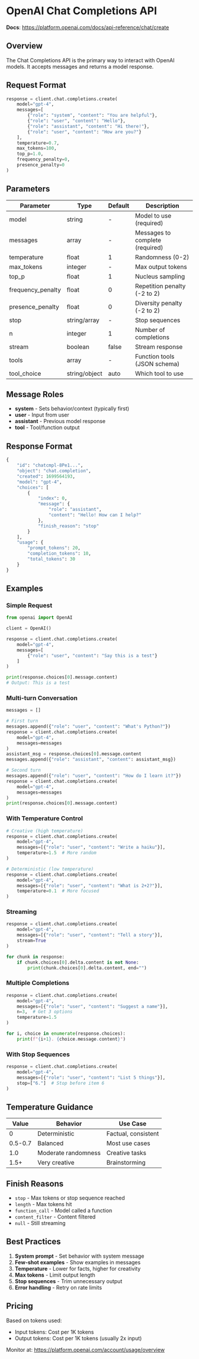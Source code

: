 # OpenAI Chat Completions API

**Docs**: https://platform.openai.com/docs/api-reference/chat/create

## Overview

The Chat Completions API is the primary way to interact with OpenAI models. It accepts messages and returns a model response.

## Request Format

```python
response = client.chat.completions.create(
    model="gpt-4",
    messages=[
        {"role": "system", "content": "You are helpful"},
        {"role": "user", "content": "Hello"},
        {"role": "assistant", "content": "Hi there!"},
        {"role": "user", "content": "How are you?"}
    ],
    temperature=0.7,
    max_tokens=100,
    top_p=1.0,
    frequency_penalty=0,
    presence_penalty=0
)
```

## Parameters

| Parameter | Type | Default | Description |
|-----------|------|---------|-------------|
| model | string | - | Model to use (required) |
| messages | array | - | Messages to complete (required) |
| temperature | float | 1 | Randomness (0-2) |
| max_tokens | integer | - | Max output tokens |
| top_p | float | 1 | Nucleus sampling |
| frequency_penalty | float | 0 | Repetition penalty (-2 to 2) |
| presence_penalty | float | 0 | Diversity penalty (-2 to 2) |
| stop | string/array | - | Stop sequences |
| n | integer | 1 | Number of completions |
| stream | boolean | false | Stream response |
| tools | array | - | Function tools (JSON schema) |
| tool_choice | string/object | auto | Which tool to use |

## Message Roles

- **system** - Sets behavior/context (typically first)
- **user** - Input from user
- **assistant** - Previous model response
- **tool** - Tool/function output

## Response Format

```python
{
    "id": "chatcmpl-8Pe1...",
    "object": "chat.completion",
    "created": 1699564193,
    "model": "gpt-4",
    "choices": [
        {
            "index": 0,
            "message": {
                "role": "assistant",
                "content": "Hello! How can I help?"
            },
            "finish_reason": "stop"
        }
    ],
    "usage": {
        "prompt_tokens": 20,
        "completion_tokens": 10,
        "total_tokens": 30
    }
}
```

## Examples

### Simple Request

```python
from openai import OpenAI

client = OpenAI()

response = client.chat.completions.create(
    model="gpt-4",
    messages=[
        {"role": "user", "content": "Say this is a test"}
    ]
)

print(response.choices[0].message.content)
# Output: This is a test
```

### Multi-turn Conversation

```python
messages = []

# First turn
messages.append({"role": "user", "content": "What's Python?"})
response = client.chat.completions.create(
    model="gpt-4",
    messages=messages
)
assistant_msg = response.choices[0].message.content
messages.append({"role": "assistant", "content": assistant_msg})

# Second turn
messages.append({"role": "user", "content": "How do I learn it?"})
response = client.chat.completions.create(
    model="gpt-4",
    messages=messages
)
print(response.choices[0].message.content)
```

### With Temperature Control

```python
# Creative (high temperature)
response = client.chat.completions.create(
    model="gpt-4",
    messages=[{"role": "user", "content": "Write a haiku"}],
    temperature=1.5  # More random
)

# Deterministic (low temperature)
response = client.chat.completions.create(
    model="gpt-4",
    messages=[{"role": "user", "content": "What is 2+2?"}],
    temperature=0.1  # More focused
)
```

### Streaming

```python
response = client.chat.completions.create(
    model="gpt-4",
    messages=[{"role": "user", "content": "Tell a story"}],
    stream=True
)

for chunk in response:
    if chunk.choices[0].delta.content is not None:
        print(chunk.choices[0].delta.content, end="")
```

### Multiple Completions

```python
response = client.chat.completions.create(
    model="gpt-4",
    messages=[{"role": "user", "content": "Suggest a name"}],
    n=3,  # Get 3 options
    temperature=1.5
)

for i, choice in enumerate(response.choices):
    print(f"{i+1}. {choice.message.content}")
```

### With Stop Sequences

```python
response = client.chat.completions.create(
    model="gpt-4",
    messages=[{"role": "user", "content": "List 5 things"}],
    stop=["6."]  # Stop before item 6
)
```

## Temperature Guidance

| Value | Behavior | Use Case |
|-------|----------|----------|
| 0 | Deterministic | Factual, consistent |
| 0.5-0.7 | Balanced | Most use cases |
| 1.0 | Moderate randomness | Creative tasks |
| 1.5+ | Very creative | Brainstorming |

## Finish Reasons

- `stop` - Max tokens or stop sequence reached
- `length` - Max tokens hit
- `function_call` - Model called a function
- `content_filter` - Content filtered
- `null` - Still streaming

## Best Practices

1. **System prompt** - Set behavior with system message
2. **Few-shot examples** - Show examples in messages
3. **Temperature** - Lower for facts, higher for creativity
4. **Max tokens** - Limit output length
5. **Stop sequences** - Trim unnecessary output
6. **Error handling** - Retry on rate limits

## Pricing

Based on tokens used:
- Input tokens: Cost per 1K tokens
- Output tokens: Cost per 1K tokens (usually 2x input)

Monitor at: https://platform.openai.com/account/usage/overview
